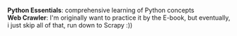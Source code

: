 **Python Essentials**: comprehensive learning of Python concepts<br>
**Web Crawler**: I'm originally want to practice it by the E-book, but eventually, i just skip all of that, run down to Scrapy :))   
